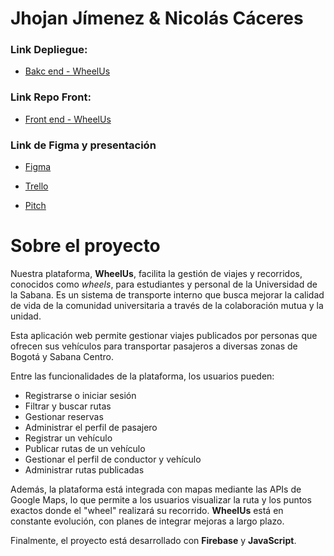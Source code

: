 # Jhojan Jímenez & Nicolás Cáceres

### Link Depliegue:
* [Bakc end - WheelUs](https://proyecto-final-be-thepaticos.vercel.app)

### Link Repo Front:
* [Front end - WheelUs](https://github.com/DSAW-2024-2/proyecto-final-fe-thepaticos)

### Link de Figma y presentación

* [Figma](https://www.figma.com/design/QZJE7o6KroUE3g5uYbQlw9/Login?node-id=1-3&t=UIxMXuMIo6VLYons-1)

* [Trello](https://trello.com/invite/b/66e396dfbd737d855ceb4076/ATTI5218f1f95d5e265d2bde3815106b26858447B0BF/desarrollo-web-thepaticos)

* [Pitch](https://www.canva.com/design/DAGW4vFgf10/Pv4a3jUEWItJwBoERvOLyg/view?utm_content=DAGW4vFgf10&utm_campaign=designshare&utm_medium=link&utm_source=editor )

# Sobre el proyecto

Nuestra plataforma, **WheelUs**, facilita la gestión de viajes y recorridos, conocidos como *wheels*, para estudiantes y personal de la Universidad de la Sabana. Es un sistema de transporte interno que busca mejorar la calidad de vida de la comunidad universitaria a través de la colaboración mutua y la unidad.

Esta aplicación web permite gestionar viajes publicados por personas que ofrecen sus vehículos para transportar pasajeros a diversas zonas de Bogotá y Sabana Centro.

Entre las funcionalidades de la plataforma, los usuarios pueden:
* Registrarse o iniciar sesión
* Filtrar y buscar rutas
* Gestionar reservas
* Administrar el perfil de pasajero
* Registrar un vehículo
* Publicar rutas de un vehículo
* Gestionar el perfil de conductor y vehículo
* Administrar rutas publicadas

Además, la plataforma está integrada con mapas mediante las APIs de Google Maps, lo que permite a los usuarios visualizar la ruta y los puntos exactos donde el "wheel" realizará su recorrido. **WheelUs** está en constante evolución, con planes de integrar mejoras a largo plazo.

Finalmente, el proyecto está desarrollado con **Firebase** y **JavaScript**.